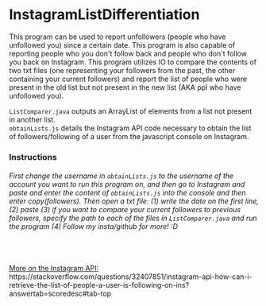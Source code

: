 # InstagramListDifferentiation

This program can be used to report unfollowers (people who have unfollowed you) since a certain date. This program is also capable of reporting people who you don't follow back and people who don't follow you back on Instagram. This program utilizes IO to compare the contents of two txt files (one representing your followers from the past, the other containing your current followers) and report the list of people who were present in the old list but not present in the new list (AKA ppl who have unfollowed you).

<code>ListComparer.java</code> outputs an ArrayList of elements from a list not present in another list. 
<br>
<code>obtainLists.js</code> details the Instagram API code necessary to obtain the list of followers/following of a user from the javascript console on Instagram.


<h3>Instructions</h3>
<h6>First change the username in <code>obtainLists.js</code> to the username of the account you want to run this program on, and then go to Instagram and paste and enter the content of <code>obtainLists.js</code> into the console and then enter copy(followers). Then open a txt file: (1) write the date on the first line, (2) paste (3) if you want to compare your current followers to previous followers, specify the path to each of the files in <code>ListComparer.java</code> and run the program (4) Follow my insta/github for more! :D</h6>
<br></br>
<u>More on the Instagram API: </u><a>https://stackoverflow.com/questions/32407851/instagram-api-how-can-i-retrieve-the-list-of-people-a-user-is-following-on-ins?answertab=scoredesc#tab-top</a>
